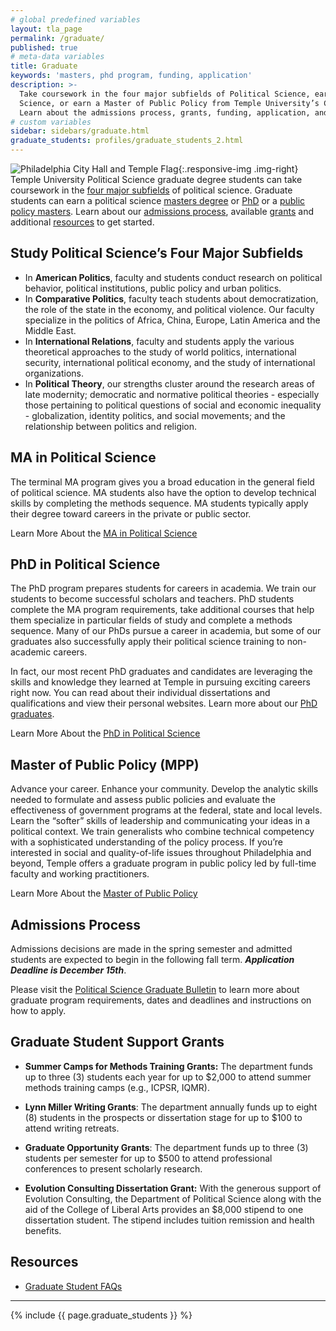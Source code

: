 ```yaml
---
# global predefined variables
layout: tla_page
permalink: /graduate/
published: true
# meta-data variables
title: Graduate
keywords: 'masters, phd program, funding, application'
description: >-
  Take coursework in the four major subfields of Political Science, earn your MA or PhD in Political
  Science, or earn a Master of Public Policy from Temple University’s College of Liberal Arts.
  Learn about the admissions process, grants, funding, application, and our resources.
# custom variables
sidebar: sidebars/graduate.html
graduate_students: profiles/graduate_students_2.html
---
```

![Philadelphia City Hall and Temple Flag]({{site.baseurl}}/media/Temple-Flag-and-City-Hall.jpg){:.responsive-img .img-right}
Temple University Political Science graduate degree students can take coursework in the [four major subfields](#study-political-sciences-four-major-subfields) of political science. Graduate students can earn a political science [masters degree](#ma-in-political-science) or [PhD](#phd-in-political-science) or a [public policy masters](#master-of-public-policy-mpp). Learn about our [admissions process](#admissions-process), available [grants](#graduate-student-support-grants) and additional [resources](#resources) to get started.

## Study Political Science’s Four Major Subfields
- In **American Politics**, faculty and students conduct research on political behavior, political institutions, public policy and urban politics.
- In **Comparative Politics**, faculty teach students about democratization, the role of the state in the economy, and political violence. Our faculty specialize in the politics of Africa, China, Europe, Latin America and the Middle East.
- In **International Relations**, faculty and students apply the various theoretical approaches to the study of world politics, international security, international political economy, and the study of international organizations.
- In **Political Theory**, our strengths cluster around the research areas of late modernity; democratic and normative political theories - especially those pertaining to political questions of social and economic inequality - globalization, identity politics, and social movements; and the relationship between politics and religion.

## MA in Political Science
The terminal MA program gives you a broad education in the general field of political science. MA students also have the option to develop technical skills by completing the methods sequence. MA students typically apply their degree toward careers in the private or public sector.

Learn More About the [MA in Political Science](http://bulletin.temple.edu/graduate/scd/cla/political-science-ma/)

## PhD in Political Science
The PhD program prepares students for careers in academia. We train our students to become successful scholars and teachers. PhD students complete the MA program requirements, take additional courses that help them specialize in particular fields of study and complete a methods sequence. Many of our PhDs pursue a career in academia, but some of our graduates also successfully apply their political science training to non-academic careers.

In fact, our most recent PhD graduates and candidates are leveraging the skills and knowledge they learned at Temple in pursuing exciting careers right now. You can read about their individual dissertations and qualifications and view their personal websites. Learn more about our [PhD graduates](https://www.dropbox.com/s/2zu97avh2k5iao9/Placement%20candidates%20July%202018.pdf).

Learn More About the [PhD in Political Science](http://bulletin.temple.edu/graduate/scd/cla/political-science-phd/)

## Master of Public Policy (MPP)
Advance your career. Enhance your community. Develop the analytic skills needed to formulate and assess public policies and evaluate the effectiveness of government programs at the federal, state and local levels. Learn the “softer” skills of leadership and communicating your ideas in a political context. We train generalists who combine technical competency with a sophisticated understanding of the policy process. If you’re interested in social and quality-of-life issues throughout Philadelphia and beyond, Temple offers a graduate program in public policy led by full-time faculty and working practitioners.

Learn More About the [Master of Public Policy](https://www.cla.temple.edu/public-policy/graduate/)

## Admissions Process
Admissions decisions are made in the spring semester and admitted students are expected to begin in the following fall term. _**Application Deadline is December 15th**_. 

Please visit the [Political Science Graduate Bulletin](http://bulletin.temple.edu/graduate/scd/cla/political-science-ma/#admissiontext) to learn more about graduate program requirements, dates and deadlines and instructions on how to apply.

## Graduate Student Support Grants
- **Summer Camps for Methods Training Grants:**
 The department funds up to three (3) students each year for up to $2,000 to attend summer methods training camps (e.g., ICPSR, IQMR).

- **Lynn Miller Writing Grants**:
The department annually funds up to eight (8) students in the prospects or dissertation stage for up to $100 to attend writing retreats.

- **Graduate Opportunity Grants**:
The department funds up to three (3) students per semester for up to $500 to attend professional conferences to present scholarly research.

- **Evolution Consulting Dissertation Grant:**
With the generous support of Evolution Consulting, the Department of Political Science along with the aid of the College of Liberal Arts provides an $8,000 stipend to one dissertation student. The stipend includes tuition remission and health benefits.

## Resources
- [Graduate Student FAQs](https://liberalarts.temple.edu/sites/liberalarts/files/PolySci%20Graduate%20Frequently%20Asked%20Questions.pdf)

___

{% include {{ page.graduate_students }} %}

